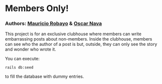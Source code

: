 # Members Only!

### Authors: [Mauricio Robayo](https://github.com/MauricioRobayo) & [Oscar Nava](https://github.com/oscarnava/)

This project is for an exclusive clubhouse where members can write embarrassing posts about non-members. Inside the clubhouse, members can see who the author of a post is but, outside, they can only see the story and wonder who wrote it.

You can execute:

```
rails db:seed
```

to fill the database with dummy entries.